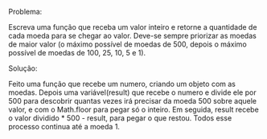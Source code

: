 Problema:

Escreva uma função que receba um valor inteiro e retorne 
a quantidade de cada moeda para se chegar ao valor.
Deve-se sempre priorizar as moedas de maior valor 
(o máximo possível de moedas de 500, depois o máximo 
possível de moedas de 100, 25, 10, 5 e 1).

Solução:

Feito uma função que recebe um numero, criando um objeto com as moedas. Depois uma variável(result) que recebe o numero e divide ele por 500 para descobrir quantas vezes irá precisar da moeda 500 sobre aquele valor, e com o Math.floor para pegar só o inteiro. Em seguida, result recebe o valor dividido * 500 - result, para pegar o que restou. Todos esse processo continua até a moeda 1.